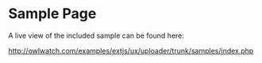 # Sample Page #

A live view of the included sample can be found here:

http://owlwatch.com/examples/extjs/ux/uploader/trunk/samples/index.php